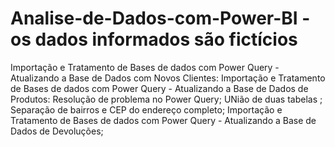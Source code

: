 # Analise-de-Dados-com-Power-BI - os dados informados são fictícios 
Importação e Tratamento de Bases de dados com Power Query - Atualizando a Base de Dados com Novos Clientes:
Importação e Tratamento de Bases de dados com Power Query - Atualizando a Base de Dados de Produtos:
Resolução de problema no Power Query;
UNião de duas tabelas ;
Separação de bairros  e CEP do endereço completo;
Importação e Tratamento de Bases de dados com Power Query - Atualizando a Base de Dados de Devoluções;
